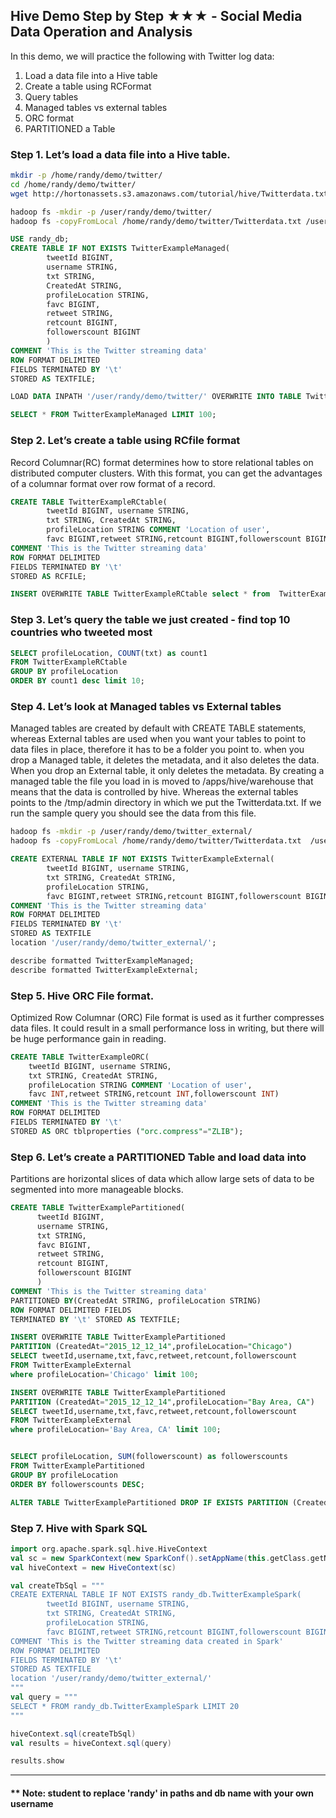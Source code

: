Hive Demo Step by Step ★★★ - Social Media Data Operation and Analysis
---------------------
In this demo, we will practice the following with Twitter log data:
1. Load a data file into a Hive table
2. Create a table using RCFormat
3. Query tables
4. Managed tables vs external tables
5. ORC format
6. PARTITIONED a Table



### Step 1. Let’s load a data file into a Hive table.
```sh
mkdir -p /home/randy/demo/twitter/
cd /home/randy/demo/twitter/
wget http://hortonassets.s3.amazonaws.com/tutorial/hive/Twitterdata.txt
```
```sh
hadoop fs -mkdir -p /user/randy/demo/twitter/
hadoop fs -copyFromLocal /home/randy/demo/twitter/Twitterdata.txt /user/randy/demo/twitter/
```

```sql
USE randy_db;
CREATE TABLE IF NOT EXISTS TwitterExampleManaged(
        tweetId BIGINT,
        username STRING,
        txt STRING,
        CreatedAt STRING,
        profileLocation STRING,
        favc BIGINT,
        retweet STRING,
        retcount BIGINT,
        followerscount BIGINT
        )
COMMENT 'This is the Twitter streaming data'
ROW FORMAT DELIMITED
FIELDS TERMINATED BY '\t'
STORED AS TEXTFILE;

LOAD DATA INPATH '/user/randy/demo/twitter/' OVERWRITE INTO TABLE TwitterExampleManaged;

SELECT * FROM TwitterExampleManaged LIMIT 100;

```
### Step 2. Let’s create a table using RCfile format
Record Columnar(RC) format determines how to store relational tables on distributed computer clusters.
With this format, you can get the advantages of a columnar format over row format of a record.
```sql
CREATE TABLE TwitterExampleRCtable(
        tweetId BIGINT, username STRING,
        txt STRING, CreatedAt STRING,
        profileLocation STRING COMMENT 'Location of user',
        favc BIGINT,retweet STRING,retcount BIGINT,followerscount BIGINT)
COMMENT 'This is the Twitter streaming data'
ROW FORMAT DELIMITED
FIELDS TERMINATED BY '\t'
STORED AS RCFILE;

INSERT OVERWRITE TABLE TwitterExampleRCtable select * from  TwitterExampleManaged;
```
### Step 3. Let’s query the table we just created - find top 10 countries who tweeted most
```sql
SELECT profileLocation, COUNT(txt) as count1
FROM TwitterExampleRCtable
GROUP BY profileLocation
ORDER BY count1 desc limit 10;
```
### Step 4. Let’s look at Managed tables vs External tables
Managed tables are created by default with CREATE TABLE statements, whereas
External tables are used when you want your tables to point to data files in place, therefore it has to be a folder you point to.
when you drop a Managed table, it deletes the metadata, and it also deletes the data.
When you drop an External table, it only deletes the metadata.
By creating a managed table the file you load in is moved to /apps/hive/warehouse that means that the data is controlled by hive.
Whereas the external tables points to the /tmp/admin directory in which we put the Twitterdata.txt.
If we run the sample query you should see the data from this file.
```sh
hadoop fs -mkdir -p /user/randy/demo/twitter_external/
hadoop fs -copyFromLocal /home/randy/demo/twitter/Twitterdata.txt  /user/randy/demo/twitter_external/
```
```sql
CREATE EXTERNAL TABLE IF NOT EXISTS TwitterExampleExternal(
        tweetId BIGINT, username STRING,
        txt STRING, CreatedAt STRING,
        profileLocation STRING,
        favc BIGINT,retweet STRING,retcount BIGINT,followerscount BIGINT)
COMMENT 'This is the Twitter streaming data'
ROW FORMAT DELIMITED
FIELDS TERMINATED BY '\t'
STORED AS TEXTFILE
location '/user/randy/demo/twitter_external/';

describe formatted TwitterExampleManaged;
describe formatted TwitterExampleExternal;
```
### Step 5. Hive ORC File format.
Optimized Row Columnar (ORC) File format is used as it further compresses data files.
It could result in a small performance loss in writing, but there will be huge performance gain in reading.
```sql
CREATE TABLE TwitterExampleORC(
    tweetId BIGINT, username STRING,
    txt STRING, CreatedAt STRING,
    profileLocation STRING COMMENT 'Location of user',
    favc INT,retweet STRING,retcount INT,followerscount INT)
COMMENT 'This is the Twitter streaming data'
ROW FORMAT DELIMITED
FIELDS TERMINATED BY '\t'
STORED AS ORC tblproperties ("orc.compress"="ZLIB");
```
### Step 6. Let’s create a PARTITIONED Table and load data into
Partitions are horizontal slices of data which allow large sets of data to be segmented into more manageable blocks.
```sql
CREATE TABLE TwitterExamplePartitioned(
      tweetId BIGINT,
      username STRING,
      txt STRING,
      favc BIGINT,
      retweet STRING,
      retcount BIGINT,
      followerscount BIGINT
      )
COMMENT 'This is the Twitter streaming data'
PARTITIONED BY(CreatedAt STRING, profileLocation STRING)
ROW FORMAT DELIMITED FIELDS
TERMINATED BY '\t' STORED AS TEXTFILE;

INSERT OVERWRITE TABLE TwitterExamplePartitioned
PARTITION (CreatedAt="2015_12_12_14",profileLocation="Chicago")
SELECT tweetId,username,txt,favc,retweet,retcount,followerscount
FROM TwitterExampleExternal
where profileLocation='Chicago' limit 100;

INSERT OVERWRITE TABLE TwitterExamplePartitioned
PARTITION (CreatedAt="2015_12_12_14",profileLocation="Bay Area, CA")
SELECT tweetId,username,txt,favc,retweet,retcount,followerscount
FROM TwitterExampleExternal
where profileLocation='Bay Area, CA' limit 100;


SELECT profileLocation, SUM(followerscount) as followerscounts
FROM TwitterExamplePartitioned
GROUP BY profileLocation
ORDER BY followerscounts DESC;

ALTER TABLE TwitterExamplePartitioned DROP IF EXISTS PARTITION (CreatedAt="2015_12_12_14",profileLocation="Bay Area, CA");
```

### Step 7. Hive with Spark SQL
```scala
import org.apache.spark.sql.hive.HiveContext
val sc = new SparkContext(new SparkConf().setAppName(this.getClass.getName))
val hiveContext = new HiveContext(sc)

val createTbSql = """
CREATE EXTERNAL TABLE IF NOT EXISTS randy_db.TwitterExampleSpark(
        tweetId BIGINT, username STRING,
        txt STRING, CreatedAt STRING,
        profileLocation STRING,
        favc BIGINT,retweet STRING,retcount BIGINT,followerscount BIGINT)
COMMENT 'This is the Twitter streaming data created in Spark'
ROW FORMAT DELIMITED
FIELDS TERMINATED BY '\t'
STORED AS TEXTFILE
location '/user/randy/demo/twitter_external/'
"""
val query = """
SELECT * FROM randy_db.TwitterExampleSpark LIMIT 20
"""

hiveContext.sql(createTbSql)
val results = hiveContext.sql(query)

results.show
```

  
---------------------
#### ** Note: student to replace 'randy' in paths and db name with your own username